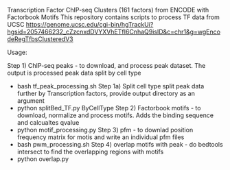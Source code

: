 Transcription Factor ChIP-seq Clusters (161 factors) from ENCODE with Factorbook Motifs
This repository contains scripts to process TF data from UCSC https://genome.ucsc.edu/cgi-bin/hgTrackUi?hgsid=2057466232_cZzcnxdDVYXVhETfI6CnhaQ9isID&c=chr1&g=wgEncodeRegTfbsClusteredV3

Usage:

Step 1) ChIP-seq peaks - to download, and process peak dataset. The output is processed peak data split by cell type
  * bash tf_peak_processing.sh 
Step 1a) Split cell type split peak data further by Transcription factors, provide output directory as an argument
  * python splitBed_TF.py ByCellType
Step 2) Factorbook motifs - to download, normalize and process motifs. Adds the binding sequence and calcualtes qvalue
  * python motif_processing.py
Step 3) pfm - to downlad position frequency matrix for motis and write an individual pfm files
  * bash pwm_processing.sh
Step 4) overlap motifs with peak - do bedtools intersect to find the overlapping regions with motifs
  * python overlap.py

